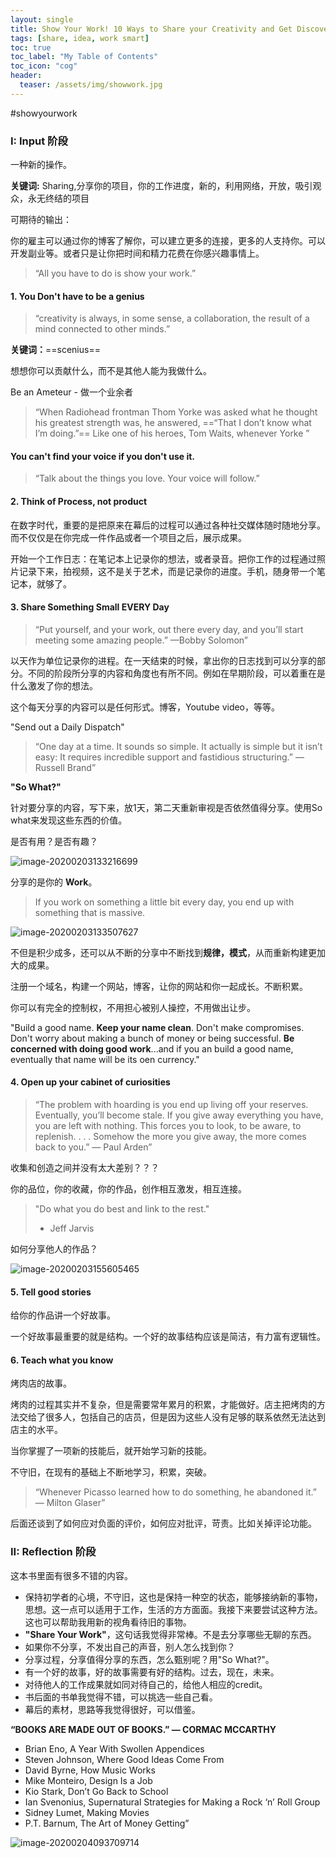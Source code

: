 ```yaml
---
layout: single
title: Show Your Work! 10 Ways to Share your Creativity and Get Discovered
tags: [share, idea, work smart]
toc: true
toc_label: "My Table of Contents"
toc_icon: "cog"
header:
  teaser: /assets/img/showwork.jpg
---
```


#showyourwork

### I: Input 阶段

一种新的操作。

**关键词:** Sharing,分享你的项目，你的工作进度，新的，利用网络，开放，吸引观众，永无终结的项目



可期待的输出：

你的雇主可以通过你的博客了解你，可以建立更多的连接，更多的人支持你。可以开发副业等。或者只是让你把时间和精力花费在你感兴趣事情上。



>“All you have to do is show your work.”

#### 1. You Don't have to be a genius

>“creativity is always, in some sense, a collaboration, the result of a mind connected to other minds.”

**关键词：**==scenius==

想想你可以贡献什么，而不是其他人能为我做什么。

Be an Ameteur - 做一个业余者

> “When Radiohead frontman Thom Yorke was asked what he thought his greatest strength was, he answered, ==“That I don’t know what I’m doing.”== Like one of his heroes, Tom Waits, whenever Yorke ”

#### You can't find your voice if you don't use it.

> “Talk about the things you love. Your voice will follow.”

 #### 2. Think of Process, not product

在数字时代，重要的是把原来在幕后的过程可以通过各种社交媒体随时随地分享。而不仅仅是在你完成一件作品或者一个项目之后，展示成果。



开始一个工作日志：在笔记本上记录你的想法，或者录音。把你工作的过程通过照片记录下来，拍视频，这不是关于艺术，而是记录你的进度。手机，随身带一个笔记本，就够了。



#### 3. Share Something Small EVERY Day

> “Put yourself, and your work, out there every day, and you’ll start meeting some amazing people.”
> —Bobby Solomon”

以天作为单位记录你的进程。在一天结束的时候，拿出你的日志找到可以分享的部分。不同的阶段所分享的内容和角度也有所不同。例如在早期阶段，可以着重在是什么激发了你的想法。

这个每天分享的内容可以是任何形式。博客，Youtube video，等等。



"Send out a Daily Dispatch"



> “One day at a time. It sounds so simple. It actually is simple but it isn’t easy: It requires incredible support and fastidious structuring.”
> —Russell Brand”



**"So What?"**

针对要分享的内容，写下来，放1天，第二天重新审视是否依然值得分享。使用So what来发现这些东西的价值。

是否有用？是否有趣？



![image-20200203133216699](../assets/img/image-20200203133216699.png)



分享的是你的 **Work**。



> If you work on something a little bit every day, you end up with something that is massive.



![image-20200203133507627](../assets/img/image-20200203133507627.png)



不但是积少成多，还可以从不断的分享中不断找到**规律，模式**，从而重新构建更加大的成果。



注册一个域名，构建一个网站，博客，让你的网站和你一起成长。不断积累。

你可以有完全的控制权，不用担心被别人操控，不用做出让步。



"Build a good name. **Keep your name clean**. Don't make compromises. Don't worry about making a bunch of money or being successful. **Be concerned with doing good work**...and if you an build a good name, eventually that name will be its oen currency."



#### 4. Open up your cabinet of curiosities

> “The problem with hoarding is you end up living off your reserves. Eventually, you’ll become stale. If you give away everything you have, you are left with nothing. This forces you to look, to be aware, to replenish. . . . Somehow the more you give away, the more comes back to you.”
> — Paul Arden”

收集和创造之间并没有太大差别？？？



你的品位，你的收藏，你的作品，创作相互激发，相互连接。



> "Do what you do best and link to the rest."
>
> - Jeff Jarvis



如何分享他人的作品？

![image-20200203155605465](../assets/img/image-20200203155605465.png)



#### 5. Tell good stories

给你的作品讲一个好故事。

一个好故事最重要的就是结构。一个好的故事结构应该是简洁，有力富有逻辑性。



#### 6. Teach what you know

烤肉店的故事。

烤肉的过程其实并不复杂，但是需要常年累月的积累，才能做好。店主把烤肉的方法交给了很多人，包括自己的店员，但是因为这些人没有足够的联系依然无法达到店主的水平。



当你掌握了一项新的技能后，就开始学习新的技能。

不守旧，在现有的基础上不断地学习，积累，突破。



> “Whenever Picasso learned how to do something, he abandoned it.”
> — Milton Glaser”

后面还谈到了如何应对负面的评价，如何应对批评，苛责。比如关掉评论功能。

### II: Reflection 阶段

这本书里面有很多不错的内容。



- 保持初学者的心境，不守旧，这也是保持一种空的状态，能够接纳新的事物，思想。这一点可以适用于工作，生活的方方面面。我接下来要尝试这种方法。这也可以帮助我用新的视角看待旧的事物。
- **"Share Your Work"**，这句话我觉得非常棒。不是去分享哪些无聊的东西。
- 如果你不分享，不发出自己的声音，别人怎么找到你？
- 分享过程，分享值得分享的东西，怎么甄别呢？用"So What?"。
- 有一个好的故事，好的故事需要有好的结构。过去，现在，未来。
- 对待他人的工作成果就如同对待自己的，给他人相应的credit。
- 书后面的书单我觉得不错，可以挑选一些自己看。
- 幕后的素材，思路等我觉得很好，可以借鉴。



**“BOOKS ARE MADE OUT OF BOOKS.” — CORMAC MCCARTHY**



- Brian Eno, A Year With Swollen Appendices
- Steven Johnson, Where Good Ideas Come From
- David Byrne, How Music Works
- Mike Monteiro, Design Is a Job
- Kio Stark, Don’t Go Back to School
- Ian Svenonius, Supernatural Strategies for Making a Rock ‘n’ Roll Group
- Sidney Lumet, Making Movies
- P.T. Barnum, The Art of Money Getting”





![image-20200204093709714](../assets/img/image-20200204093709714.png)
